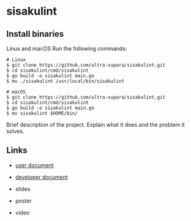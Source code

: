 # sisakulint

## Install binaries
Linux and macOS
Run the following commands:

```
# Linux
$ git clone https://github.com/ultra-supara/sisakulint.git
$ cd sisakulint/cmd/sisakulint
$ go build -o sisakulint main.go
$ mv ./sisakulint /usr/local/bin/sisakulint
```

```
# macOS
$ git clone https://github.com/ultra-supara/sisakulint.git
$ cd sisakulint/cmd/sisakulint
$ go build -o sisakulint main.go
$ mv sisakulint $HOME/bin/
```

Brief description of the project. Explain what it does and the problem it solves.

## Links

- [user document](https://www.notion.so/ultra-supara/sisakulint-user-document-d3f28d427cf9456dbe3c0f063a7d3baf?pvs=4)
- [developer document](https://www.notion.so/ultra-supara/sisakulint-c18505b443254ee5a3e5e3751b810a33?pvs=4)

- slides
- poster
- video
